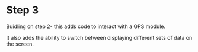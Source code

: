 # Step 3

Buidling on step 2- this adds code to interact with a GPS module.

It also adds the ability to switch between displaying different sets of data on the screen.
